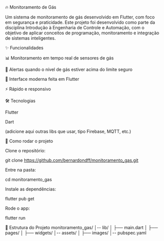🔥 Monitoramento de Gás

Um sistema de monitoramento de gás desenvolvido em Flutter, com foco em segurança e praticidade.
Este projeto foi desenvolvido como parte da disciplina Introdução à Engenharia de Controle e Automação, com o objetivo de aplicar conceitos de programação, monitoramento e integração de sistemas inteligentes.

✨ Funcionalidades

📊 Monitoramento em tempo real de sensores de gás

🔔 Alertas quando o nível de gás estiver acima do limite seguro

🎨 Interface moderna feita em Flutter

⚡ Rápido e responsivo

🛠️ Tecnologias

Flutter

Dart

(adicione aqui outras libs que usar, tipo Firebase, MQTT, etc.)

🚀 Como rodar o projeto

Clone o repositório:

git clone https://github.com/bernardondff/monitoramento_gas.git


Entre na pasta:

cd monitoramento_gas


Instale as dependências:

flutter pub get


Rode o app:

flutter run

📂 Estrutura do Projeto
monitoramento_gas/
│-- lib/
│   ├── main.dart
│   ├── pages/
│   ├── widgets/
│-- assets/
│   ├── images/
│-- pubspec.yaml

